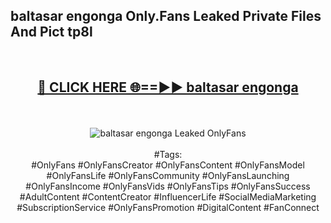 <h2>baltasar engonga Only.Fans Leaked Private Files And Pict tp8l</h2>
<br>
<div align="center">
<h2><a href="https://mediafiles.top/baltasar_engonga" rel="nofollow">🔴 CLICK HERE 🌐==►► baltasar engonga</a></h2>
<br>
<br>
<a href="https://mediafiles.top/baltasar_engonga" rel="nofollow" data-target="animated-image.originalLink"><img src="https://i.ibb.co.com/WyWwxjT/player-gif2.gif" alt="baltasar engonga Leaked OnlyFans" style="max-width: 100%; display: inline-block;" data-target="animated-image.originalImage"></a>
<br><br>
#Tags:
<br>
#OnlyFans #OnlyFansCreator #OnlyFansContent #OnlyFansModel #OnlyFansLife #OnlyFansCommunity #OnlyFansLaunching #OnlyFansIncome #OnlyFansVids #OnlyFansTips #OnlyFansSuccess #AdultContent #ContentCreator #InfluencerLife #SocialMediaMarketing #SubscriptionService #OnlyFansPromotion #DigitalContent #FanConnect
</div>
<br>